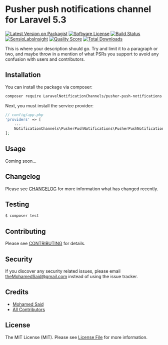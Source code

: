 # Pusher push notifications channel for Laravel 5.3

[![Latest Version on Packagist](https://img.shields.io/packagist/v/LaravelNotificationChannels/pusher-push-notifications.svg?style=flat-square)](https://packagist.org/packages/LaravelNotificationChannels/pusher-push-notifications)
[![Software License](https://img.shields.io/badge/license-MIT-brightgreen.svg?style=flat-square)](LICENSE.md)
[![Build Status](https://img.shields.io/travis/LaravelNotificationChannels/pusher-push-notifications/master.svg?style=flat-square)](https://travis-ci.org/LaravelNotificationChannels/pusher-push-notifications)
[![SensioLabsInsight](https://img.shields.io/sensiolabs/i/xxxxxxxxx.svg?style=flat-square)](https://insight.sensiolabs.com/projects/xxxxxxxxx)
[![Quality Score](https://img.shields.io/scrutinizer/g/LaravelNotificationChannels/pusher-push-notifications.svg?style=flat-square)](https://scrutinizer-ci.com/g/LaravelNotificationChannels/pusher-push-notifications)
[![Total Downloads](https://img.shields.io/packagist/dt/LaravelNotificationChannels/pusher-push-notifications.svg?style=flat-square)](https://packagist.org/packages/LaravelNotificationChannels/pusher-push-notifications)

This is where your description should go. Try and limit it to a paragraph or two, and maybe throw in a mention of what PSRs you support to avoid any confusion with users and contributors.

## Installation

You can install the package via composer:

``` bash
composer require LaravelNotificationChannels/pusher-push-notifications
```

Next, you must install the service provider:

```php
// config/app.php
'providers' => [
    ...
    NotificationChannels\PusherPushNotifications\PusherPushNotificationsServiceProvider::class,
];
```

## Usage

Coming soon...

## Changelog

Please see [CHANGELOG](CHANGELOG.md) for more information what has changed recently.

## Testing

``` bash
$ composer test
```

## Contributing

Please see [CONTRIBUTING](CONTRIBUTING.md) for details.

## Security

If you discover any security related issues, please email theMohamedSaid@gmail.com instead of using the issue tracker.

## Credits

- [Mohamed Said](https://github.com/themsaid)
- [All Contributors](../../contributors)

## License

The MIT License (MIT). Please see [License File](LICENSE.md) for more information.
